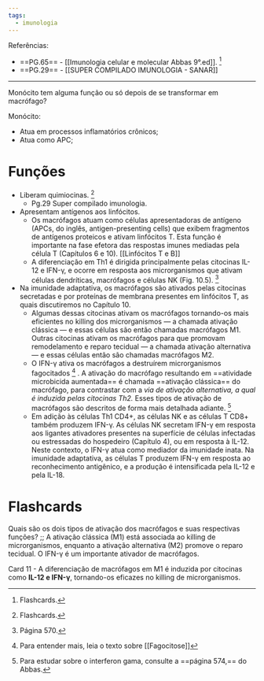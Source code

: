 ```yaml
---
tags:
  - imunologia
---
```

Referências: 
* ==PG.65== - [[Imunologia celular e molecular Abbas 9°.ed]]. [^1] 
* ==PG.29== - [[SUPER COMPILADO IMUNOLOGIA - SANAR]]
--- 
Monócito tem alguma função ou só depois de se transformar em macrófago? 

Monócito:
* Atua em processos inflamatórios crônicos; 
* Atua como APC;
# Funções 
* Liberam quimiocinas. [^1] 
	* Pg.29 Super compilado imunologia. 
* Apresentam antígenos aos linfócitos. 
	* Os macrófagos atuam como células apresentadoras de antígeno (APCs, do inglês, antigen-presenting cells) que exibem fragmentos de antígenos proteicos e ativam linfócitos T. Esta função é importante na fase efetora das respostas imunes mediadas pela célula T (Capítulos 6 e 10). [[Linfócitos T e B]]
	* A diferenciação em Th1 é dirigida principalmente pelas citocinas IL-12 e  IFN-γ, e ocorre em resposta aos microrganismos que ativam células dendríticas, macrófagos e células NK (Fig. 10.5). [^3]
* Na imunidade adaptativa, os macrófagos são ativados pelas citocinas secretadas e por proteínas de membrana presentes em linfócitos T, as quais discutiremos no Capítulo 10.
	* Algumas dessas citocinas ativam os macrófagos tornando-os mais eficientes no killing dos microrganismos — a chamada ativação clássica — e essas células são então  chamadas macrófagos M1. Outras citocinas ativam os macrófagos para que promovam  remodelamento e reparo tecidual — a chamada ativação alternativa — e essas células  então são chamadas macrófagos M2.
	* O IFN-γ ativa os macrófagos a destruírem microrganismos fagocitados [^4] . A ativação do macrófago resultando em ==atividade  microbicida aumentada== é chamada ==ativação clássica== do macrófago, para contrastar com a *via de ativação alternativa, a qual é induzida pelas citocinas Th2.* Esses tipos de ativação de macrófagos são descritos de forma mais detalhada adiante. [^2]
	* Em adição às células Th1 CD4+, as células  NK e as células T CD8+ também produzem IFN-γ. As células NK secretam IFN-γ em resposta aos ligantes ativadores presentes na superfície de células infectadas ou estressadas do hospedeiro (Capítulo 4), ou em resposta à IL-12. Neste contexto, o IFN-γ atua como mediador da imunidade inata. Na imunidade adaptativa, as células T produzem IFN-γ em resposta ao reconhecimento antigênico, e a produção é intensificada pela IL-12 e pela IL-18.
# Flashcards

Quais são os dois tipos de ativação dos macrófagos e suas respectivas funções? ;; A ativação clássica (M1) está associada ao killing de microrganismos, enquanto a ativação alternativa (M2) promove o reparo tecidual. O IFN-γ é um importante ativador de macrófagos.
<!--SR:!2023-11-07,23,290-->

Card 11 - A diferenciação de macrófagos em M1 é induzida por citocinas como **IL-12 e IFN-γ**, tornando-os eficazes no killing de microrganismos.
<!--SR:!2023-11-02,11,250-->

[^1]: Flashcards. 
[^2]: Para estudar sobre o interferon gama, consulte a ==página 574,== do Abbas. 
[^3]: Página 570.
[^4]: Para entender mais, leia o texto sobre [[Fagocitose]]

